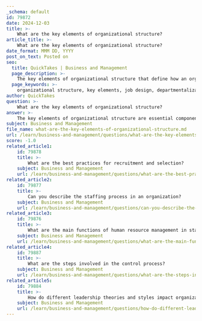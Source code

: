 ```yaml
---
_schema: default
id: 79872
date: 2024-12-03
title: >-
    What are the key elements of organizational structure?
article_title: >-
    What are the key elements of organizational structure?
date_format: MMM DD, YYYY
post_on_text: Posted on
seo:
  title: QuickTakes | Business and Management
  page_description: >-
    The key elements of organizational structure that define how an organization operates, including job design, departmentalization, delegation, span of control, chain of command, and formalization.
  page_keywords: >-
    organizational structure, key elements, job design, departmentalization, delegation, span of control, chain of command, formalization, management, efficiency, employee satisfaction, accountability, decision-making
author: QuickTakes
question: >-
    What are the key elements of organizational structure?
answer: >-
    The key elements of organizational structure are essential components that define how an organization operates and how its various parts interact. These elements include:\n\n1. **Job Design**: This refers to the way tasks are assigned and organized within the organization. It involves determining the specific responsibilities and duties of each role, ensuring that jobs are structured to maximize efficiency and employee satisfaction.\n\n2. **Departmentalization**: This is the process of grouping jobs and tasks into departments or units based on similarities in function, product, geography, or customer type. Common forms of departmentalization include functional, divisional, and matrix structures.\n\n3. **Delegation**: This involves the distribution of authority and responsibility among various levels of management. Effective delegation empowers employees to make decisions and take ownership of their tasks, which can enhance productivity and morale.\n\n4. **Span of Control**: This refers to the number of subordinates that a manager can effectively oversee. A wider span of control can lead to a flatter organizational structure, while a narrower span may result in a more hierarchical structure.\n\n5. **Chain of Command**: This defines the line of authority within the organization, illustrating who reports to whom. A clear chain of command helps to establish accountability and streamline decision-making processes.\n\n6. **Formalization**: This element pertains to the extent to which policies, procedures, and rules are documented and enforced within the organization. High formalization can lead to consistency and predictability, while low formalization may allow for greater flexibility and innovation.\n\nThese elements work together to create a framework that supports the organization's goals and objectives, facilitating effective communication, decision-making, and overall management. Understanding these components is crucial for designing an organizational structure that aligns with the strategic vision of the business.
subject: Business and Management
file_name: what-are-the-key-elements-of-organizational-structure.md
url: /learn/business-and-management/questions/what-are-the-key-elements-of-organizational-structure
score: -1.0
related_article1:
    id: 79878
    title: >-
        What are the best practices for recruitment and selection?
    subject: Business and Management
    url: /learn/business-and-management/questions/what-are-the-best-practices-for-recruitment-and-selection
related_article2:
    id: 79877
    title: >-
        Can you describe the staffing process in an organization?
    subject: Business and Management
    url: /learn/business-and-management/questions/can-you-describe-the-staffing-process-in-an-organization
related_article3:
    id: 79876
    title: >-
        What are the main functions of human resource management in staffing?
    subject: Business and Management
    url: /learn/business-and-management/questions/what-are-the-main-functions-of-human-resource-management-in-staffing
related_article4:
    id: 79887
    title: >-
        What are the steps involved in the control process?
    subject: Business and Management
    url: /learn/business-and-management/questions/what-are-the-steps-involved-in-the-control-process
related_article5:
    id: 79884
    title: >-
        How do different leadership theories and styles impact organizational culture?
    subject: Business and Management
    url: /learn/business-and-management/questions/how-do-different-leadership-theories-and-styles-impact-organizational-culture
---
```


&nbsp;